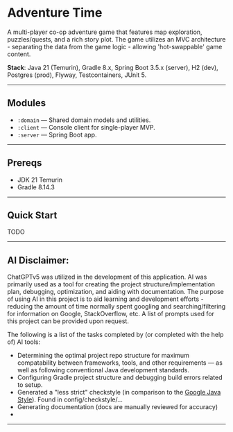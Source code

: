# Adventure Time

A multi-player co-op adventure game that features map exploration, puzzles/quests, and a rich story plot. The game utilizes an MVC architecture - separating the data from the game logic - allowing 'hot-swappable' game content.

**Stack**: Java 21 (Temurin), Gradle 8.x, Spring Boot 3.5.x (server), H2 (dev), Postgres (prod), Flyway, Testcontainers, JUnit 5.

---

## Modules
- `:domain` — Shared domain models and utilities.
- `:client` — Console client for single-player MVP.
- `:server` — Spring Boot app.

---

## Prereqs
- JDK 21 Temurin
- Gradle 8.14.3

---

## Quick Start

TODO

---

## AI Disclaimer:

ChatGPTv5 was utilized in the development of this application. AI was primarily used as a tool for creating the project structure/implementation plan, debugging, optimization, and aiding with documentation. The purpose of using AI in this project is to aid learning and development efforts - reducing the amount of time normally spent googling and searching/filtering for information on Google, StackOverflow, etc. A list of prompts used for this project can be provided upon request.

The following is a list of the tasks completed by (or completed with the help of) AI tools:
- Determining the optimal project repo structure for maximum compatability between frameworks, tools, and other requirements — as well as following conventional Java development standards.
- Configuring Gradle project structure and debugging build errors related to setup.
- Generated a "less strict" checkstyle (in comparison to the [Google Java Style](https://checkstyle.sourceforge.io/google_style.html)). Found in config/checkstyle/...
- Generating documentation (docs are manually reviewed for accuracy)
-

---
